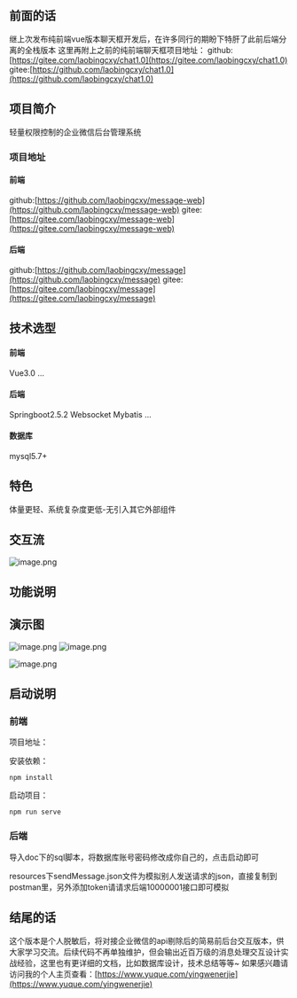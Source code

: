 ## 前面的话

继上次发布纯前端vue版本聊天框开发后，在许多同行的期盼下特肝了此前后端分离的全栈版本
这里再附上之前的纯前端聊天框项目地址：
github:[https://gitee.com/laobingcxy/chat1.0](https://gitee.com/laobingcxy/chat1.0)
gitee:[https://github.com/laobingcxy/chat1.0](https://github.com/laobingcxy/chat1.0)

## 项目简介


轻量权限控制的企业微信后台管理系统


### 项目地址

#### 前端

github:[https://github.com/laobingcxy/message-web](https://github.com/laobingcxy/message-web)
gitee:[https://gitee.com/laobingcxy/message-web](https://gitee.com/laobingcxy/message-web)

#### 后端

github:[https://github.com/laobingcxy/message](https://github.com/laobingcxy/message)
gitee:[https://gitee.com/laobingcxy/message](https://gitee.com/laobingcxy/message)


## 技术选型

#### 前端

Vue3.0
...

#### 后端

Springboot2.5.2
Websocket
Mybatis
...

#### 数据库

mysql5.7+

## 特色

体量更轻、系统复杂度更低-无引入其它外部组件


## 交互流

![image.png](https://cdn.nlark.com/yuque/0/2021/png/2442600/1628666152785-7bdeb723-a3d2-4538-8f6a-80a432346ad5.png#align=left&display=inline&height=345&margin=%5Bobject%20Object%5D&name=image.png&originHeight=689&originWidth=1158&size=101959&status=done&style=none&width=579)

## 功能说明




## 演示图


![image.png](https://cdn.nlark.com/yuque/0/2021/png/2442600/1628667133015-cc82f1f6-8e39-4c0b-bfa4-f1ba6349eff0.png#align=left&display=inline&height=323&margin=%5Bobject%20Object%5D&name=image.png&originHeight=809&originWidth=1828&size=48610&status=done&style=shadow&width=729)
![image.png](https://cdn.nlark.com/yuque/0/2021/png/2442600/1628667277665-077ef290-8e72-4715-b343-5ee29e1db78a.png#align=left&display=inline&height=344&margin=%5Bobject%20Object%5D&name=image.png&originHeight=883&originWidth=1889&size=259988&status=done&style=shadow&width=736)


![image.png](https://cdn.nlark.com/yuque/0/2021/png/2442600/1628667453883-74ed55d0-ed0e-4d01-952a-d122cfdd78fc.png#align=left&display=inline&height=368&margin=%5Bobject%20Object%5D&name=image.png&originHeight=790&originWidth=1587&size=68589&status=done&style=shadow&width=739)

## 启动说明


### 前端

项目地址：


安装依赖：

```
npm install
```


启动项目：

```
npm run serve
```


### 后端


导入doc下的sql脚本，将数据库账号密码修改成你自己的，点击启动即可

resources下sendMessage.json文件为模拟别人发送请求的json，直接复制到postman里，另外添加token请请求后端10000001接口即可模拟




## 结尾的话

这个版本是个人脱敏后，将对接企业微信的api剔除后的简易前后台交互版本，供大家学习交流。后续代码不再单独维护，但会输出近百万级的消息处理交互设计实战经验，这里也有更详细的文档，比如数据库设计，技术总结等等~
如果感兴趣请访问我的个人主页查看：[https://www.yuque.com/yingwenerjie](https://www.yuque.com/yingwenerjie)

